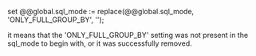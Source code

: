 
set @@global.sql_mode := replace(@@global.sql_mode, 'ONLY_FULL_GROUP_BY', '');

it means that the 'ONLY_FULL_GROUP_BY' setting was not present in the sql_mode to begin with, or it was successfully removed.
